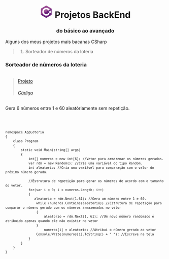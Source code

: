 
<h1 align="center"><img src="https://raw.githubusercontent.com/devicons/devicon/master/icons/csharp/csharp-original.svg" alt="csharp" width="40" height="40"/> Projetos BackEnd</h1>  
<h3 align="center">do básico ao avançado</h3>   
Alguns dos meus projetos mais bacanas CSharp

> <ol>
> <li>Sorteador de números da loteria</li>
</ol>

<h3>Sorteador de números da loteria</h3>

> <h6></h6><a href="https://github.com/pedrodk1990/CSharp/tree/main/AppLoteria">Projeto</a></h6>
> <h6><a href="https://github.com/pedrodk1990/CSharp/tree/main/AppLoteria/AppLoteria/Program.cs">Código</a></h6>

<p>Gera 6 números entre 1 e 60 aleatóriamente sem repetição.</p>

<code>

	namespace AppLoteria
	{
	    class Program
	    {
	        static void Main(string[] args)
	        {
	            int[] numeros = new int[6]; //Vetor para armazenar os números gerados.
	            var rdm = new Random(); //Cria uma variável do tipo Random.
	            int aleatorio; //Cria uma variável para comparação com o valor do próximo número gerado.
	            
	            //Estrutura de repetição para gerar os números de acordo com o tamanho do vetor.
	            for(var i = 0; i < numeros.Length; i++)
	            {
	               aleatorio = rdm.Next(1,61); //Gera um número entre 1 e 60.
	                while (numeros.Contains(aleatorio)) //Estrutura de repetição para comparar o número gerado com os números armazenados no vetor
	                {
	                    aleatorio = rdm.Next(1, 61); //Um novo número randomico é atribuido apenas quando ele não existir no vetor
	                }
	                    numeros[i] = aleatorio; //Atribui o número gerado ao vetor
	                Console.Write(numeros[i].ToString() + " "); //Escreve na tela
	            }
	        }
	    }
	}
</code>

